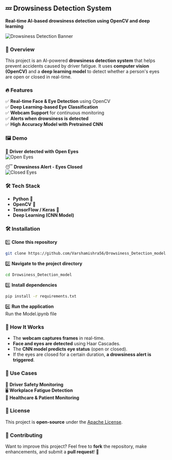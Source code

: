 ## 💤 Drowsiness Detection System  
**Real-time AI-based drowsiness detection using OpenCV and deep learning**  

![Drowsiness Detection Banner](https://th.bing.com/th/id/OIP.VGUxxfTJKJt5OyP9BoB5lgHaEo?rs=1&pid=ImgDetMain)  

### 🚀 Overview  
This project is an AI-powered **drowsiness detection system** that helps prevent accidents caused by driver fatigue. It uses **computer vision (OpenCV)** and a **deep learning model** to detect whether a person's eyes are open or closed in real-time.  

### 🔥 Features  
✅ **Real-time Face & Eye Detection** using OpenCV  
✅ **Deep Learning-based Eye Classification**  
✅ **Webcam Support** for continuous monitoring  
✅ **Alerts when drowsiness is detected**  
✅ **High Accuracy Model with Pretrained CNN**  

### 🖼️ Demo  
🚗 **Driver detected with Open Eyes**  
![Open Eyes](https://jesusgilhernandez.com/wp-content/uploads/2014/01/open-your-eyes.jpg)  

😴 **Drowsiness Alert - Eyes Closed**  
![Closed Eyes](https://d3b3by4navws1f.cloudfront.net/63954724-3.jpg)  

### 🛠️ Tech Stack  
- **Python** 🐍  
- **OpenCV** 👀  
- **TensorFlow / Keras** 🧠  
- **Deep Learning (CNN Model)**  

### 🛠️ Installation  
1️⃣ **Clone this repository**  
```bash
git clone https://github.com/Varshamishra56/Drowsiness_Detection_model.git
```
2️⃣ **Navigate to the project directory**  
```bash
cd Drowsiness_Detection_model
```
3️⃣ **Install dependencies**  
```bash
pip install -r requirements.txt
```
4️⃣ **Run the application**  
Run the Model.ipynb file

### 📌 How It Works  
- The **webcam captures frames** in real-time.  
- **Face and eyes are detected** using Haar Cascades.  
- The **CNN model predicts eye status** (open or closed).  
- If the eyes are closed for a certain duration, **a drowsiness alert is triggered**.  

### 🎯 Use Cases  
🚗 **Driver Safety Monitoring**  
🖥️ **Workplace Fatigue Detection**  
🏥 **Healthcare & Patient Monitoring**  

### 📜 License  
This project is **open-source** under the [Apache License](LICENSE).  

### 🌟 Contributing  
Want to improve this project? Feel free to **fork** the repository, make enhancements, and submit a **pull request**! 🚀  
